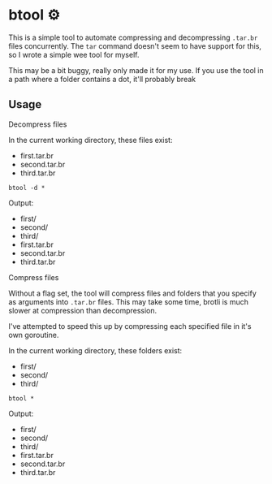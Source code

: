 # btool ⚙️

This is a simple tool to automate compressing and decompressing `.tar.br` files
concurrently. The `tar` command doesn't seem to have support for this, so I
wrote a simple wee tool for myself.

This may be a bit buggy, really only made it for my use. If you use the tool
in a path where a folder contains a dot, it'll probably break

## Usage

Decompress files

In the current working directory, these files exist:

- first.tar.br
- second.tar.br
- third.tar.br

```shell
btool -d *
```

Output:

- first/
- second/
- third/
- first.tar.br
- second.tar.br
- third.tar.br

Compress files

Without a flag set, the tool will compress files and folders that you specify
as arguments into `.tar.br` files. This may take some time, brotli is much slower
at compression than decompression.

I've attempted to speed this up by compressing each specified file in it's own
goroutine.

In the current working directory, these folders exist:

- first/
- second/
- third/

```shell
btool *
```

Output:

- first/
- second/
- third/
- first.tar.br
- second.tar.br
- third.tar.br
